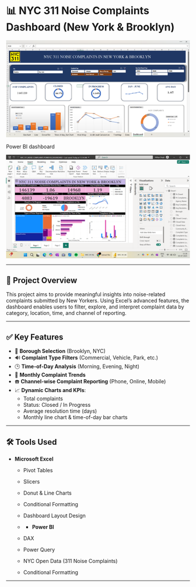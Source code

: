 # 📊 NYC 311 Noise Complaints Dashboard (New York & Brooklyn)
<p align="center">
  <img src="Excel Dashboard/Images/Screenshot 2025-07-01 114730.png" width="1000"/>
</p>
Power BI dashboard

<p align="center">
  <img src="Power BI Dashboard/Images/Page 1.png" width="1000"/>
</p>

---

## 📌 Project Overview

This project aims to provide meaningful insights into noise-related complaints submitted by New Yorkers. Using Excel’s advanced features, the dashboard enables users to filter, explore, and interpret complaint data by category, location, time, and channel of reporting.

---

## ✅ Key Features

- 📍 **Borough Selection** (Brooklyn, NYC)
- 🔊 **Complaint Type Filters** (Commercial, Vehicle, Park, etc.)
- 🕒 **Time-of-Day Analysis** (Morning, Evening, Night)
- 📅 **Monthly Complaint Trends**
- ☎️ **Channel-wise Complaint Reporting** (Phone, Online, Mobile)
- 📈 **Dynamic Charts and KPIs**:
  - Total complaints
  - Status: Closed / In Progress
  - Average resolution time (days)
  - Monthly line chart & time-of-day bar charts

---

## 🛠 Tools Used

- **Microsoft Excel**
  - Pivot Tables
  - Slicers
  - Donut & Line Charts
  - Conditional Formatting
  - Dashboard Layout Design
 
  - - **Power BI**
  - DAX
  - Power Query
  - NYC Open Data (311 Noise Complaints)
  - Conditional Formatting

---
